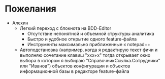 # Пожелания

* Алехин
  * Легкий переход с блокнота на BDD-Editor
    * Отсутствие непонятной и объемной структуры аналитика
    * Быстро и удобное открытие одного feature-файла
    * Инструменты максимально приближенные к notepad++
  * Автоподстановка (например, когда я редактирую текст фичи и выполняю сочетание клавиш "ххх+х" тогда открывает окно выбора в котором я выбираю "СправочникСсылка.Сотрудники" или "Иванов") объектов конфигурации и объектов информационной базы в редакторе feature-файла
